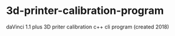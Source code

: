 # 3d-printer-calibration-program
daVinci 1.1 plus 3D priter calibration c++ cli program (created 2018)
